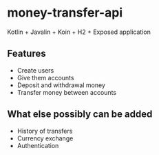 # money-transfer-api
Kotlin + Javalin + Koin + H2 + Exposed application

## Features
- Create users
- Give them accounts
- Deposit and withdrawal money
- Transfer money between accounts

## What else possibly can be added
- History of transfers
- Currency exchange
- Authentication
